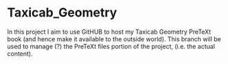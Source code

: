 # Taxicab_Geometry
In this project I aim to use GitHUB to host my Taxicab Geometry PreTeXt book (and hence make it available to the outside world).
This branch will be used to manage (?) the PreTeXt files portion of the project, (i.e. the actual content).
